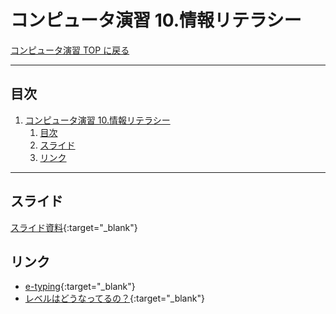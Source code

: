 # コンピュータ演習 10.情報リテラシー

[コンピュータ演習 TOP に戻る](./index.md)

---

## 目次

1. [コンピュータ演習 10.情報リテラシー](#コンピュータ演習-10情報リテラシー)
   1. [目次](#目次)
   2. [スライド](#スライド)
   3. [リンク](#リンク)


---

## スライド

[スライド資料](./cp_10slide.pdf){:target="_blank"}


## リンク
- [e-typing](https://www.e-typing.ne.jp/){:target="_blank"}
- [レベルはどうなってるの？](https://www.e-typing.ne.jp/help/015.asp){:target="_blank"}
